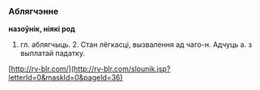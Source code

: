 ### Аблягчэнне
**назоўнік, ніякі род**

1. гл. аблягчыць. 2. Стан лёгкасці, вызвалення ад чаго-н. Адчуць а. з выплатай падатку.

<a rel="author">[http://rv-blr.com/](http://rv-blr.com/slounik.jsp?letterId=0&maskId=0&pageId=36)</a>
